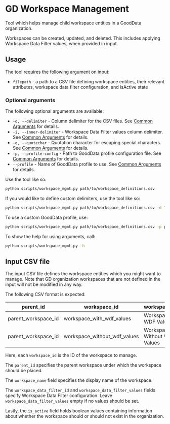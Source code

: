 # GD Workspace Management

Tool which helps manage child workspace entities in a GoodData organization.

Workspaces can be created, updated, and deleted. This includes applying Workspace Data Filter values, when provided in input.

## Usage

The tool requires the following argument on input:

- `filepath` - a path to a CSV file defining workspace entities, their relevant attributes, workspace data filter configuration, and isActive state

### Optional arguments

The following optional arguments are available:

- `-d, --delimiter` - Column delimiter for the CSV files. See [Common Arguments](../reference/COMMON_ARGUMENTS.md#-d---delimiter) for details.
- `-i, --inner-delimiter` - Workspace Data Filter values column delimiter. See [Common Arguments](../reference/COMMON_ARGUMENTS.md#-i---inner-delimiter) for details.
- `-q, --quotechar` - Quotation character for escaping special characters. See [Common Arguments](../reference/COMMON_ARGUMENTS.md#-q---quotechar) for details.
- `-p, --profile-config` - Path to GoodData profile configuration file. See [Common Arguments](../reference/COMMON_ARGUMENTS.md#-p---profile-config) for details.
- `--profile` - Name of GoodData profile to use. See [Common Arguments](../reference/COMMON_ARGUMENTS.md#--profile) for details.

Use the tool like so:

```sh
python scripts/workspace_mgmt.py path/to/workspace_definitions.csv
```

If you would like to define custom delimiters, use the tool like so:

```sh
python scripts/workspace_mgmt.py path/to/workspace_definitions.csv -d "," -i "|"
```

To use a custom GoodData profile, use:

```sh
python scripts/workspace_mgmt.py path/to/workspace_definitions.csv -p path/to/profiles.yaml --profile customer
```

To show the help for using arguments, call:

```sh
python scripts/workspace_mgmt.py -h
```

## Input CSV file

The input CSV file defines the workspace entities which you might want to manage. Note that GD organization workspaces that are not defined in the input will not be modified in any way.

The following CSV format is expected:

| parent_id           | workspace_id                 | workspace_name               | workspace_data_filter_id | workspace_data_filter_values | is_active |
| ------------------- | ---------------------------- | ---------------------------- | ------------------------ | ---------------------------- | --------- |
| parent_workspace_id | workspace_with_wdf_values    | Workspace With WDF Values    | wdf_id                   | 1&#124;2&#124;3              | true      |
| parent_workspace_id | workspace_without_wdf_values | Workspace Without WDF Values |                          |                              | true      |

Here, each `workspace_id` is the ID of the workspace to manage.

The `parent_id` specifies the parent workspace under which the workspace should be placed.

The `workspace_name` field specifies the display name of the workspace.

The `workspace_data_filter_id` and `workspace_data_filter_values` fields specify Workspace Data Filter configuration. Leave `workspace_data_filter_values` empty if no values should be set.

Lastly, the `is_active` field holds boolean values containing information about whether the workspace should or should not exist in the organization.
